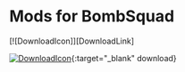 # Mods for BombSquad

[![DownloadIcon]][DownloadLink]

[![DownloadIcon](https://img.shields.io/badge/Download-5555ff?style=for-the-badge&logoColor=white&logo=DocuSign)](https://github.com/SEBASTIAN2059/Mods-for-BombSquad/blob/main/test.py){:target="_blank" download}
